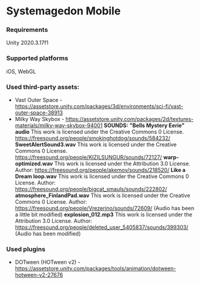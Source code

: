 # Systemagedon Mobile

### Requirements
Unity 2020.3.17f1

### Supported platforms
iOS, WebGL

### Used third-party assets:
- Vast Outer Space - https://assetstore.unity.com/packages/3d/environments/sci-fi/vast-outer-space-38913
- Milky Way Skybox - https://assetstore.unity.com/packages/2d/textures-materials/milky-way-skybox-94001
**SOUNDS:**
**"Bells Mystery Eerie" audio** 
This work is licensed under the Creative Commons 0 License.
https://freesound.org/people/smokinghotdog/sounds/584232/
**SweetAlertSound3.wav**
This work is licensed under the Creative Commons 0 License.
https://freesound.org/people/KIZILSUNGUR/sounds/72127/
**warp-optimized.wav**
This work is licensed under the Attribution 3.0 License.
Author: https://freesound.org/people/akemov/sounds/218520/
**Like a Dream loop.wav**
This work is licensed under the Creative Commons 0 License.
Author: https://freesound.org/people/bigcat_smauls/sounds/222802/
**atmosphere_FinlandPad.wav**
This work is licensed under the Creative Commons 0 License.
Author: https://freesound.org/people/Vrezerino/sounds/72609/
(Audio has been a little bit modified)
**explosion_012.mp3**
This work is licensed under the Attribution 3.0 License.
Author: https://freesound.org/people/deleted_user_5405837/sounds/399303/
(Audio has been modified)

### Used plugins
- DOTween (HOTween v2) - https://assetstore.unity.com/packages/tools/animation/dotween-hotween-v2-27676

